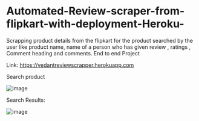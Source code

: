 # Automated-Review-scraper-from-flipkart-with-deployment-Heroku-
Scrapping product details from the flipkart for the product searched by the user like product name, name of a person who has given review , ratings , Comment heading and comments. End to end Project

Link: https://vedantreviewscrapper.herokuapp.com

Search product

![image](https://user-images.githubusercontent.com/81960341/122663835-08b37400-d1bb-11eb-98e8-5ca540e6f6cc.png)

Search Results:

![image](https://user-images.githubusercontent.com/81960341/122663842-14069f80-d1bb-11eb-8be3-13aa38a8f47d.png)
